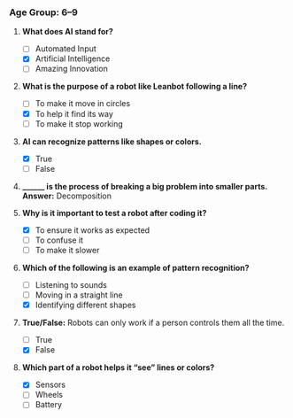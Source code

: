 ### Age Group: 6–9

1. **What does AI stand for?**  
   - [ ] Automated Input  
   - [x] Artificial Intelligence  
   - [ ] Amazing Innovation  

2. **What is the purpose of a robot like Leanbot following a line?**  
   - [ ] To make it move in circles  
   - [x] To help it find its way  
   - [ ] To make it stop working  

3. **AI can recognize patterns like shapes or colors.**  
   - [x] True  
   - [ ] False  

4. **______ is the process of breaking a big problem into smaller parts.**  
   **Answer:** Decomposition  

5. **Why is it important to test a robot after coding it?**  
   - [x] To ensure it works as expected  
   - [ ] To confuse it  
   - [ ] To make it slower  

6. **Which of the following is an example of pattern recognition?**  
   - [ ] Listening to sounds  
   - [ ] Moving in a straight line  
   - [x] Identifying different shapes  

7. **True/False:** Robots can only work if a person controls them all the time.  
   - [ ] True  
   - [x] False  

8. **Which part of a robot helps it “see” lines or colors?**  
   - [x] Sensors  
   - [ ] Wheels  
   - [ ] Battery  
